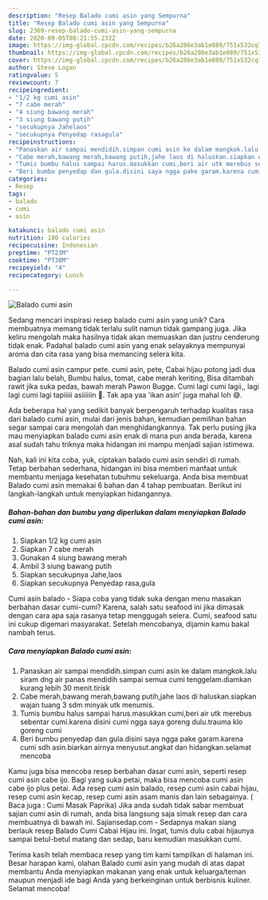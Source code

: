 ```yaml
---
description: "Resep Balado cumi asin yang Sempurna"
title: "Resep Balado cumi asin yang Sempurna"
slug: 2369-resep-balado-cumi-asin-yang-sempurna
date: 2020-09-05T08:21:55.232Z
image: https://img-global.cpcdn.com/recipes/b26a286e3ab1e089/751x532cq70/balado-cumi-asin-foto-resep-utama.jpg
thumbnail: https://img-global.cpcdn.com/recipes/b26a286e3ab1e089/751x532cq70/balado-cumi-asin-foto-resep-utama.jpg
cover: https://img-global.cpcdn.com/recipes/b26a286e3ab1e089/751x532cq70/balado-cumi-asin-foto-resep-utama.jpg
author: Steve Logan
ratingvalue: 5
reviewcount: 7
recipeingredient:
- "1/2 kg cumi asin"
- "7 cabe merah"
- "4 siung bawang merah"
- "3 siung bawang putih"
- "secukupnya Jahelaos"
- "secukupnya Penyedap rasagula"
recipeinstructions:
- "Panaskan air sampai mendidih.simpan cumi asin ke dalam mangkok.lalu siram dng air panas mendidih sampai semua cumi tenggelam.diamkan kurang lebih 30 menit.tirisk"
- "Cabe merah,bawang merah,bawang putih,jahe laos di haluskan.siapkan wajan tuang 3 sdm minyak utk menumis."
- "Tumis bumbu halus sampai harus.masukkan cumi,beri air utk merebus sebentar cumi.karena disini cumi ngga saya goreng dulu.trauma klo goreng cumi"
- "Beri bumbu penyedap dan gula.disini saya ngga pake garam.karena cumi sdh asin.biarkan airnya menyusut.angkat dan hidangkan.selamat mencoba"
categories:
- Resep
tags:
- balado
- cumi
- asin

katakunci: balado cumi asin 
nutrition: 180 calories
recipecuisine: Indonesian
preptime: "PT23M"
cooktime: "PT38M"
recipeyield: "4"
recipecategory: Lunch

---
```



![Balado cumi asin](https://img-global.cpcdn.com/recipes/b26a286e3ab1e089/751x532cq70/balado-cumi-asin-foto-resep-utama.jpg)

Sedang mencari inspirasi resep balado cumi asin yang unik? Cara membuatnya memang tidak terlalu sulit namun tidak gampang juga. Jika keliru mengolah maka hasilnya tidak akan memuaskan dan justru cenderung tidak enak. Padahal balado cumi asin yang enak selayaknya mempunyai aroma dan cita rasa yang bisa memancing selera kita.

Balado cumi asin campur pete. cumi asin, pete, Cabai hijau potong jadi dua bagian lalu belah, Bumbu halus, tomat, cabe merah keriting, Bisa ditambah rawit jika suka pedas, bawah merah Pawon Bugge. Cumi lagi cumi lagii,, lagi lagi cumi lagi tapiiiii asiiiiiin 🤣. Tak apa yaa &#39;ikan asin&#39; juga mahal loh 😅.

Ada beberapa hal yang sedikit banyak berpengaruh terhadap kualitas rasa dari balado cumi asin, mulai dari jenis bahan, kemudian pemilihan bahan segar sampai cara mengolah dan menghidangkannya. Tak perlu pusing jika mau menyiapkan balado cumi asin enak di mana pun anda berada, karena asal sudah tahu triknya maka hidangan ini mampu menjadi sajian istimewa.


Nah, kali ini kita coba, yuk, ciptakan balado cumi asin sendiri di rumah. Tetap berbahan sederhana, hidangan ini bisa memberi manfaat untuk membantu menjaga kesehatan tubuhmu sekeluarga. Anda bisa membuat Balado cumi asin memakai 6 bahan dan 4 tahap pembuatan. Berikut ini langkah-langkah untuk menyiapkan hidangannya.

<!--inarticleads1-->

##### Bahan-bahan dan bumbu yang diperlukan dalam menyiapkan Balado cumi asin:

1. Siapkan 1/2 kg cumi asin
1. Siapkan 7 cabe merah
1. Gunakan 4 siung bawang merah
1. Ambil 3 siung bawang putih
1. Siapkan secukupnya Jahe,laos
1. Siapkan secukupnya Penyedap rasa,gula


Cumi asin balado - Siapa coba yang tidak suka dengan menu masakan berbahan dasar cumi-cumi? Karena, salah satu seafood ini jika dimasak dengan cara apa saja rasanya tetap menggugah selera. Cumi, seafood satu ini cukup digemari masyarakat. Setelah mencobanya, dijamin kamu bakal nambah terus. 

<!--inarticleads2-->

##### Cara menyiapkan Balado cumi asin:

1. Panaskan air sampai mendidih.simpan cumi asin ke dalam mangkok.lalu siram dng air panas mendidih sampai semua cumi tenggelam.diamkan kurang lebih 30 menit.tirisk
1. Cabe merah,bawang merah,bawang putih,jahe laos di haluskan.siapkan wajan tuang 3 sdm minyak utk menumis.
1. Tumis bumbu halus sampai harus.masukkan cumi,beri air utk merebus sebentar cumi.karena disini cumi ngga saya goreng dulu.trauma klo goreng cumi
1. Beri bumbu penyedap dan gula.disini saya ngga pake garam.karena cumi sdh asin.biarkan airnya menyusut.angkat dan hidangkan.selamat mencoba


Kamu juga bisa mencoba resep berbahan dasar cumi asin, seperti resep cumi asin cabe ijo. Bagi yang suka petai, maka bisa mencoba cumi asin cabe ijo plus petai. Ada resep cumi asin balado, resep cumi asin cabai hijau, resep cumi asin kecap, resep cumi asin asam manis dan lain sebagainya. ( Baca juga : Cumi Masak Paprika) Jika anda sudah tidak sabar membuat sajian cumi asin di rumah, anda bisa langsung saja simak resep dan cara membuatnya di bawah ini. Sajiansedap.com - Sedapnya makan siang berlauk resep Balado Cumi Cabai Hijau ini. Ingat, tumis dulu cabai hijaunya sampai betul-betul matang dan sedap, baru kemudian masukkan cumi. 

Terima kasih telah membaca resep yang tim kami tampilkan di halaman ini. Besar harapan kami, olahan Balado cumi asin yang mudah di atas dapat membantu Anda menyiapkan makanan yang enak untuk keluarga/teman maupun menjadi ide bagi Anda yang berkeinginan untuk berbisnis kuliner. Selamat mencoba!
